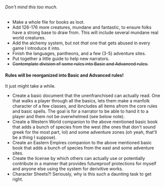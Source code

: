 ###### Don't mind this too much.

* Make a whole file for books as loot.
* Add 126-176 more creatures, mundane and fantastic, to ensure folks have a strong base to draw from. This will include several mundane real world creatures.
* Add the alchemy system, but not *that* one that gets abused in every game I introduce it into.
* Finish the languages, pantheons, and a few (3-5) adventure sites.
* Put together a little guide to help new narrators.
* ~~Contemplate division of some rules into Basic and Advanced rules.~~

#### Rules will be reorganized into Basic and Advanced rules!
It just might take a while.

* Create a basic document that the unenfranchised can actually read. One that walks a player through all the basics, lets them make a manfolk character of a few classes, and ibncludes all items afrom the core rules and basic spells. The goal is for a narrator to be able to hand it to a player and them not be overwhelmed (see below note).
* Create a Western World companion to the above mentioned basic book that adds a bunch of species from the west (the ones that don't sound greek for the most part, lol) and some adventure zones (oh yeah, that'll be a thing I suppose).
* Create an Eastern Empires companion to the above mentioned basic book that adds a bunch of species from the east and some adventure sites.
* Create the license by which others can actually use or potentially contribute in a manner that provides futureproof protections for myself and anyone else using the system for derivitive works.
* Character Sheets?! Seriously, why is this such a daunting task to get right.
